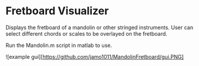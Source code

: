 # Fretboard Visualizer

Displays the fretboard of a mandolin or other stringed instruments. User can select different chords or scales to be overlayed on the fretboard.

Run the Mandolin.m script in matlab to use.  

![example gui][https://github.com/jamo1011/MandolinFretboard/gui.PNG]
